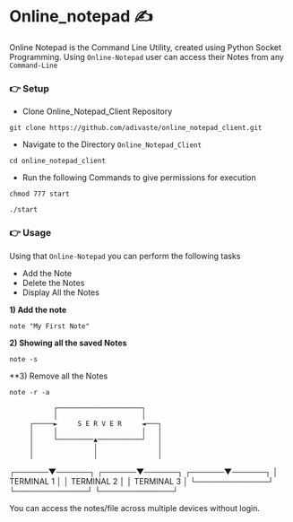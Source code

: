 # Online_notepad ✍️



Online Notepad is the Command Line Utility, created using Python Socket Programming. Using `Online-Notepad` user can access their Notes from any `Command-Line`

<h3>👉 Setup </h3>

- Clone Online_Notepad_Client Repository
```
git clone https://github.com/adivaste/online_notepad_client.git
```
- Navigate to the Directory `Online_Notepad_Client`
```
cd online_notepad_client
```
- Run the following Commands to give permissions for execution
```
chmod 777 start
```
```
./start
```
<h3>👉 Usage </h3>

Using that `Online-Notepad` you can perform the following tasks
- Add the Note 
- Delete the Notes
- Display All the Notes


**1) Add the note**
```
note "My First Note"
```
**2) Showing all the saved Notes**
  ```
  note -s
  ```
**3) Remove all the Notes
```
note -r -a
```



               ┌─────────────────────┐
               │                     │
         ┌─────►     S E R V E R     ◄───┐
         │     │                     │   │
         │     └─────────▲───────────┘   │
         │               │               │
         │               │               │
  ┌──────▼──────┐ ┌──────▼──────┐
┌──────▼──────┐
  │  TERMINAL 1 │ │  TERMINAL 2 │
│  TERMINAL 3 │
  └─────────────┘ └─────────────┘
└─────────────┘

  You can access the notes/file across multiple devices
  without login.
